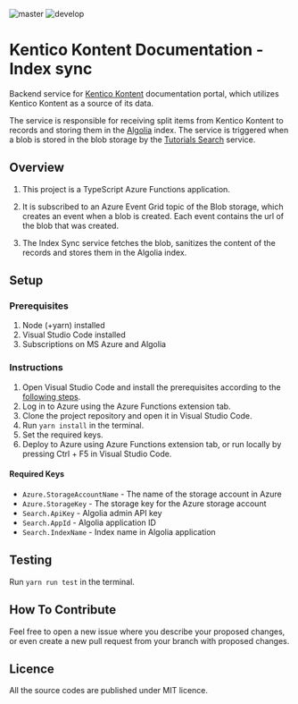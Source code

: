 ![master](https://github.com/KenticoDocs/kontent-docs-index-sync/actions/workflows/master_kcd-index-sync-live-master.yml/badge.svg)
![develop](https://github.com/KenticoDocs/kontent-docs-index-sync/actions/workflows/develop_kcd-index-sync-live-dev.yml/badge.svg)


# Kentico Kontent Documentation - Index sync

Backend service for [Kentico Kontent](https://docs.kontent.ai/) documentation portal, which utilizes Kentico Kontent as a source of its data.

The service is responsible for receiving split items from Kentico Kontent to records and storing them in the [Algolia](https://www.algolia.com/) index. The service is triggered when a blob is stored in the blob storage by the [Tutorials Search](https://github.com/KenticoDocs/kontent-docs-tutorial-search) service.

## Overview

1. This project is a TypeScript Azure Functions application.

2. It is subscribed to an Azure Event Grid topic of the Blob storage, which creates an event when a blob is created. Each event contains the url of the blob that was created.

3. The Index Sync service fetches the blob, sanitizes the content of the records and stores them in the Algolia index.

## Setup

### Prerequisites

1. Node (+yarn) installed
2. Visual Studio Code installed
3. Subscriptions on MS Azure and Algolia

### Instructions

1. Open Visual Studio Code and install the prerequisites according to the [following steps](https://code.visualstudio.com/tutorials/functions-extension/getting-started).
2. Log in to Azure using the Azure Functions extension tab.
3. Clone the project repository and open it in Visual Studio Code.
4. Run `yarn install` in the terminal.
5. Set the required keys.
6. Deploy to Azure using Azure Functions extension tab, or run locally by pressing Ctrl + F5 in Visual Studio Code.

#### Required Keys
* `Azure.StorageAccountName` - The name of the storage account in Azure
* `Azure.StorageKey` - The storage key for the Azure storage account
* `Search.ApiKey` - Algolia admin API key
* `Search.AppId` - Algolia application ID
* `Search.IndexName` - Index name in Algolia application

## Testing
Run `yarn run test` in the terminal.

## How To Contribute
Feel free to open a new issue where you describe your proposed changes, or even create a new pull request from your branch with proposed changes.

## Licence
All the source codes are published under MIT licence.
